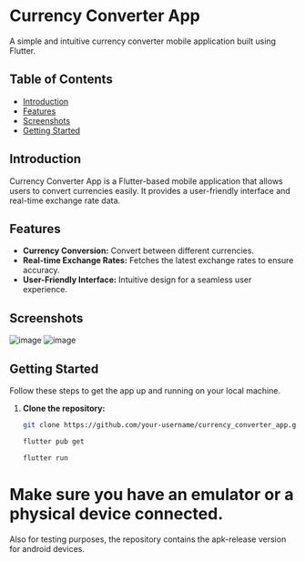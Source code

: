 # Currency Converter App

A simple and intuitive currency converter mobile application built using Flutter.

## Table of Contents

- [Introduction](#introduction)
- [Features](#features)
- [Screenshots](#screenshots)
- [Getting Started](#getting-started)

## Introduction

Currency Converter App is a Flutter-based mobile application that allows users to convert currencies easily. It provides a user-friendly interface and real-time exchange rate data.

## Features

- **Currency Conversion:** Convert between different currencies.
- **Real-time Exchange Rates:** Fetches the latest exchange rates to ensure accuracy.
- **User-Friendly Interface:** Intuitive design for a seamless user experience.

## Screenshots
![image](https://github.com/soumiguria/currency_converter/assets/69115226/9559f915-c095-4909-b7d2-70a4a30b99a7)
![image](https://github.com/soumiguria/currency_converter/assets/69115226/f47738b2-5b38-4d4f-8411-1403df19efa3)



## Getting Started

Follow these steps to get the app up and running on your local machine.

1. **Clone the repository:**

   ```bash
   git clone https://github.com/your-username/currency_converter_app.git

   flutter pub get
   
   flutter run
   
# Make sure you have an emulator or a physical device connected.

Also for testing purposes, the repository contains the apk-release version for android devices. 
